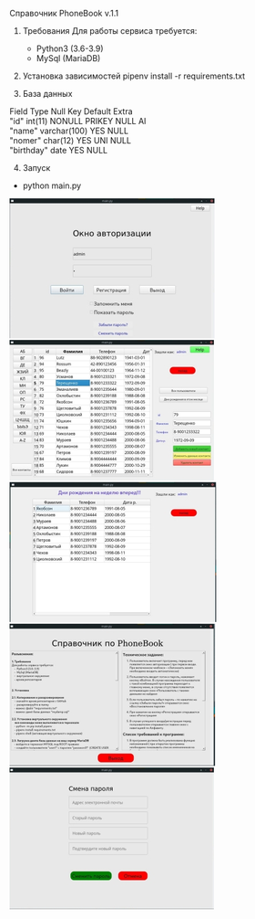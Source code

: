 Справочник PhoneBook v.1.1

1. Требования
Для работы сервиса требуется:
    -  Python3 (3.6-3.9)
    -  MySql (MariaDB)
    
2. Установка зависимостей
 pipenv install -r requirements.txt
   
3. База данных

 Field       Type         Null     Key     Default  Extra                                                              
 "id"        int(11)      NONULL   PRIKEY  NULL     AI                                                                 
 "name"      varchar(100) YES              NULL                                                                        
 "nomer"     char(12)     YES      UNI     NULL                                                                        
 "birthday"  date         YES              NULL                                                                        


4. Запуск
- python  main.py

![alt text](screenshots/1-1.jpg "Описание будет тут")
![alt text](screenshots/2.jpg "Описание будет тут")
![alt text](screenshots/4.jpg "Описание будет тут")
![alt text](screenshots/5.jpg "Описание будет тут")
![alt text](screenshots/6.jpg "Описание будет тут")